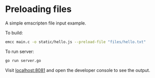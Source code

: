 # Preloading files

A simple emscripten file input example.

To build:

```bash
emcc main.c -o static/hello.js --preload-file "files/hello.txt"
```

To run server:

```bash
go run server.go
```

Visit [localhost:8081](http://localhost:8081/) and open the developer
console to see the output.
